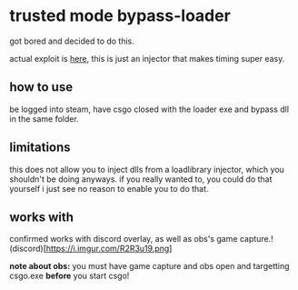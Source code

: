 # trusted mode bypass-loader
got bored and decided to do this.

actual exploit is [here](https://github.com/exploitmafia/trustedmode-bypass), this is just an injector that makes timing super easy.

## how to use
be logged into steam, have csgo closed with the loader exe and bypass dll in the same folder.
## limitations
this does not allow you to inject dlls from a loadlibrary injector, which you shouldn't be doing anyways. if you really wanted to, you could do that yourself i just see no reason to enable you to do that.
## works with
confirmed works with discord overlay, as well as obs's game capture.!(discord)[https://i.imgur.com/R2R3u19.png]

**note about obs:** you must have game capture and obs open and targetting csgo.exe **before** you start csgo!
